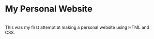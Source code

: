 <h1>My Personal Website</h1><br>
This was my first attempt at making a personal website using HTML and CSS. 
